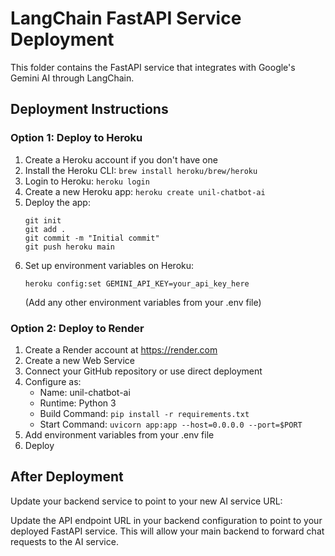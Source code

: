 # LangChain FastAPI Service Deployment

This folder contains the FastAPI service that integrates with Google's Gemini AI through LangChain.

## Deployment Instructions

### Option 1: Deploy to Heroku

1. Create a Heroku account if you don't have one
2. Install the Heroku CLI: `brew install heroku/brew/heroku`
3. Login to Heroku: `heroku login`
4. Create a new Heroku app: `heroku create unil-chatbot-ai`
5. Deploy the app:
   ```
   git init
   git add .
   git commit -m "Initial commit"
   git push heroku main
   ```
6. Set up environment variables on Heroku:
   ```
   heroku config:set GEMINI_API_KEY=your_api_key_here
   ```
   (Add any other environment variables from your .env file)

### Option 2: Deploy to Render

1. Create a Render account at https://render.com
2. Create a new Web Service
3. Connect your GitHub repository or use direct deployment
4. Configure as:
   - Name: unil-chatbot-ai
   - Runtime: Python 3
   - Build Command: `pip install -r requirements.txt`
   - Start Command: `uvicorn app:app --host=0.0.0.0 --port=$PORT`
5. Add environment variables from your .env file
6. Deploy

## After Deployment

Update your backend service to point to your new AI service URL:

Update the API endpoint URL in your backend configuration to point to your deployed FastAPI service. This will allow your main backend to forward chat requests to the AI service.
